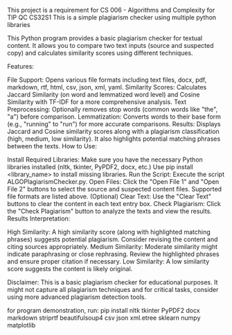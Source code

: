 This project is a requirement for CS 006 - Algorithms and Complexity for TIP QC
CS32S1
This is a simple plagiarism checker using multiple python libraries

This Python program provides a basic plagiarism checker for textual content. It allows you to compare two text inputs (source and suspected copy) and calculates similarity scores using different techniques.

Features:

File Support: Opens various file formats including text files, docx, pdf, markdown, rtf, html, csv, json, xml, yaml.
Similarity Scores: Calculates Jaccard Similarity (on word and lemmatized word level) and Cosine Similarity with TF-IDF for a more comprehensive analysis.
Text Preprocessing: Optionally removes stop words (common words like "the", "a") before comparison.
Lemmatization: Converts words to their base form (e.g., "running" to "run") for more accurate comparisons.
Results: Displays Jaccard and Cosine similarity scores along with a plagiarism classification (high, medium, low similarity). It also highlights potential matching phrases between the texts.
How to Use:

Install Required Libraries: Make sure you have the necessary Python libraries installed (nltk, tkinter, PyPDF2, docx, etc.) Use pip install <library_name> to install missing libraries.
Run the Script: Execute the script ALGOPlagiarismChecker.py.
Open Files: Click the "Open File 1" and "Open File 2" buttons to select the source and suspected content files. Supported file formats are listed above.
(Optional) Clear Text: Use the "Clear Text" buttons to clear the content in each text entry box.
Check Plagiarism: Click the "Check Plagiarism" button to analyze the texts and view the results.
Results Interpretation:

High Similarity: A high similarity score (along with highlighted matching phrases) suggests potential plagiarism. Consider revising the content and citing sources appropriately.
Medium Similarity: Moderate similarity might indicate paraphrasing or close rephrasing. Review the highlighted phrases and ensure proper citation if necessary.
Low Similarity: A low similarity score suggests the content is likely original.

Disclaimer:
This is a basic plagiarism checker for educational purposes. It might not capture all plagiarism techniques and for critical tasks, consider using more advanced plagiarism detection tools.

for program demonstration, run:
pip install nltk tkinter PyPDF2 docx markdown striprtf beautifulsoup4 csv json xml.etree sklearn numpy matplotlib


